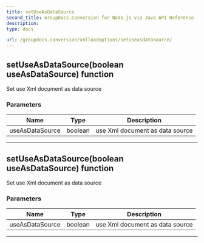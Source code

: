 ```yaml
---
title: setUseAsDataSource
second_title: GroupDocs.Conversion for Node.js via Java API Reference
description: 
type: docs

url: /groupdocs.conversion/xmlloadoptions/setuseasdatasource/
---
```


## setUseAsDataSource(boolean useAsDataSource)  function
Set use Xml document as data source

### Parameters

| Name | Type | Description |
| --- | --- | --- |
| useAsDataSource | boolean | use Xml document as data source |


---


## setUseAsDataSource(boolean useAsDataSource)  function
Set use Xml document as data source

### Parameters

| Name | Type | Description |
| --- | --- | --- |
| useAsDataSource | boolean | use Xml document as data source |


---


